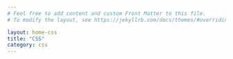 ```yaml
---
# Feel free to add content and custom Front Matter to this file.
# To modify the layout, see https://jekyllrb.com/docs/themes/#overriding-theme-defaults

layout: home-css
title: "CSS"
category: css
---
```

